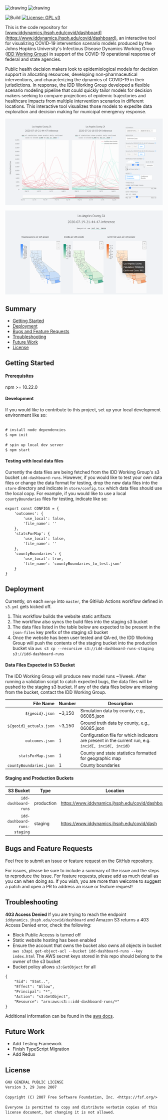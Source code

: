 <img src="src/assets/logo.png" alt="drawing" width="140"/>
<img src="src/assets/idd.png" alt="drawing" width="600"/>


![Build](https://github.com/HopkinsIDD/covid-dashboard-app/workflows/Build/badge.svg) [![License: GPL v3](https://img.shields.io/badge/License-GPLv3-blue.svg)](https://www.gnu.org/licenses/gpl-3.0)
 
This is the code repository for [www.iddynamics.jhsph.edu/covid/dashboard](https://www.iddynamics.jhsph.edu/covid/dashboard), an interactive tool for visualizing COVID-19 intervention scenario models produced by the Johns Hopkins University's Infectious Disease Dynamics Working Group ([IDD Working Group](www.iddynamics.jhsph.edu/)) in support of the COVID-19 operational response of federal and state agencies.

Public health decision makers look to epidemiological models for decision support in allocating resources, developing non-pharmaceutical interventions, and characterizing the dynamics of COVID-19 in their jurisdictions. In response, the IDD Working Group developed a flexible scenario modeling pipeline that could quickly tailor models for decision makers seeking to compare projections of epidemic trajectories and healthcare impacts from multiple intervention scenarios in different locations. This interactive tool visualizes those models to expedite data exploration and decision making for municipal emergency response.

![](src/assets/preview.png)

![](src/assets/preview_map.png)

## Summary

- [Getting Started](#getting-started)
- [Deployment](#deployment)
- [Bugs and Feature Requests](#bugs-and-feature-requests)
- [Troubleshooting](#troubleshooting)
- [Future Work](#future-work)
- [License](#license)

## Getting Started

#### Prerequisites
npm >= 10.22.0

#### Development

If you would like to contribute to this project, set up your local development environment like so:

```shell

# install node dependencies
$ npm init

# spin up local dev server
$ npm start
```

#### Testing with local data files

Currently the data files are being fetched from the IDD Working Group's s3 bucket `idd-dashboard-runs`. However, if you would like to test your own data files or change the data format for testing, drop the new data files into the `store` directory and indicate in `store/config.tsx` which data files should use the local copy. For example, if you would like to use a local `countyBoundaries` files for testing, indicate like so:

```shell
export const CONFIGS = {
    'outcomes': {
        'use_local': false,
        'file_name': ''
    },
    'statsForMap': {
        'use_local': false,
        'file_name': ''
    },
    'countyBoundaries': {
        'use_local': true,
        'file_name': 'countyBoundaries_to_test.json'
    }
}
```

## Deployment

Currently, on each `merge` into `master`, the GitHub Actions workflow defined in `s3.yml` gets kicked off. 

1. This workflow builds the website static artifacts 
2. The workflow also syncs the build files into the staging s3 bucket
3. The data files listed in the table below are expected to be present in the `json-files` key prefix of the staging s3 bucket
4. Once the website has been user tested and QA-ed, the IDD Working Group will push the contents of the staging bucket into the production bucket via `aws s3 cp --recursive s3://idd-dashboard-runs-staging s3://idd-dashboard-runs`

#### Data Files Expected in S3 Bucket

The IDD Working Group will produce new model runs ~1/week. After running a validation script to catch expected bugs, the data files will be pushed to the staging s3 bucket. If any of the data files below are missing from the bucket, contact the IDD Working Group. 

| File Name               | Number | Description                           |
| -----------------------:| -------| --------------------------------------|
| `${geoid}.json`         | ~3,150 | Simulation data by county, e.g., 06085.json |
| `${geoid}_actuals.json` | ~3,150 | Ground truth data by county, e.g., 06085.json |
| `outcomes.json`         | 1      | Configuration file for which indicators are present in the current run, e.g. `incidI, incidC, incidD` |
| `statsForMap.json`      | 1      | County and state statistics formatted for geographic map |
| `countyBoundaries.json` | 1      | County boundaries |

#### Staging and Production Buckets

| S3 Bucket                     | Type       | Location                           |
| -----------------------------:| -----------| -----------------------------------|
| `idd-dashboard-runs`          | production | https://www.iddynamics.jhsph.edu/covid/dashboard|
| `idd-dashboard-runs-staging`  | staging    | https://www.iddynamics.jhsph.edu/covid/dash|

## Bugs and Feature Requests

Feel free to submit an issue or feature request on the GitHub repository. 

For issues, please be sure to include a summary of the issue and the steps to reproduce the issue. For feature requests, please add as much detail as you can when doing so. If you wish, you are more than welcome to suggest a patch and open a PR to address an issue or feature request! 

## Troubleshooting

**403 Access Denied** 
If you are trying to reach the endpoint `iddynamics.jhsph.edu/covid/dashboard` and Amazon S3 returns a 403 Access Denied error, check the following:
- Block Public Access is turned off
- Static website hosting has been enabled
- Ensure the account that owns the bucket also owns all objects in bucket
```aws s3api get-object-acl --bucket idd-dashboard-runs --key index.html```
The AWS secret keys stored in this repo should belong to the owner of the s3 bucket
- Bucket policy allows `s3:GetObject` for all
```
{
    "Sid": "Stmt..",
    "Effect": "Allow",
    "Principal": "*",
    "Action": "s3:GetObject",
    "Resource": "arn:aws:s3:::idd-dashboard-runs/*"
}
```

Additional information can be found in the [aws docs](https://aws.amazon.com/premiumsupport/knowledge-center/s3-troubleshoot-403/). 

## Future Work
- Add Testing Framework
- Finish TypeScript Migration
- Add Redux

## License

```
GNU GENERAL PUBLIC LICENSE
Version 3, 29 June 2007

Copyright (C) 2007 Free Software Foundation, Inc. <https://fsf.org/>

Everyone is permitted to copy and distribute verbatim copies of this license document, but changing it is not allowed.
```